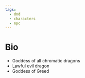 ```yaml
---
tags:
  - dnd
  - characters
  - npc
---
```

# Bio
- Goddess of all chromatic dragons
- Lawful evil dragon
- Goddess of Greed